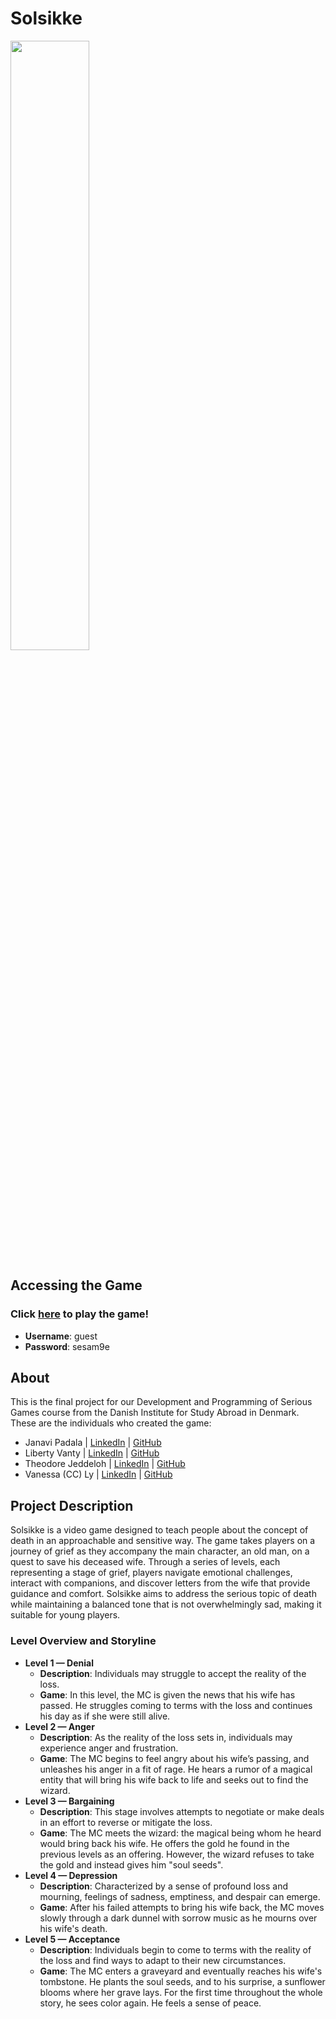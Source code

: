 # Solsikke
<img src="/solsikke.jpg" width="50%" height="50%">

## Accessing the Game
### Click [here](https://cs.wellesley.edu/~jp106/SolsikkeBuilds/SolsikkeWebGLBuild3/) to play the game!
<ul>
  <li> <b>Username</b>: guest </li>
  <li> <b>Password</b>: sesam9e </li>
</ul>

## About
This is the final project for our Development and Programming of Serious Games course from the Danish Institute for Study Abroad in Denmark. 
These are the individuals who created the game:
<ul>
  <li> Janavi Padala | <a href="https://www.linkedin.com/in/janavi-padala/">LinkedIn</a> | <a href="https://github.com/FancyCheesecake">GitHub</a></li></li>
  <li> Liberty Vanty | <a href="https://www.linkedin.com/in/liberty-vanty/">LinkedIn</a> | <a href="https://github.com/LibertyV7">GitHub</a></li></li>
  <li> Theodore Jeddeloh | <a href="https://www.linkedin.com/in/theodore-jeddeloh-60260b27a/">LinkedIn</a> | <a href="https://github.com/Teboje">GitHub</a></li></li>
  <li> Vanessa (CC) Ly | <a href="https://www.linkedin.com/in/vanessy/">LinkedIn</a> | <a href="https://github.com/vanessly">GitHub</a></li></li>
</ul>

## Project Description

Solsikke is a video game designed to teach people about the concept of death in an approachable and sensitive way. The game takes players on a journey of grief as they accompany the main character, an old man, on a quest to save his deceased wife. Through a series of levels, each representing a stage of grief, players navigate emotional challenges, interact with companions, and discover letters from the wife that provide guidance and comfort. Solsikke aims to address the serious topic of death while maintaining a balanced tone that is not overwhelmingly sad, making it suitable for young players.

### Level Overview and Storyline
<ul>
  <li> <b>Level 1 — Denial</b>
    <ul>
      <li><b>Description</b>: Individuals may struggle to accept the reality of the loss. </li>  
      <li><b>Game</b>: In this level, the MC is given the news that his wife has passed. He struggles coming to terms with the loss and continues his day as if she were still alive.</li> </ul>
  </li>
  <li> <b>Level 2 — Anger</b>
    <ul>
      <li><b>Description</b>: As the reality of the loss sets in, individuals may experience anger and frustration. </li>
      <li><b>Game</b>: The MC begins to feel angry about his wife’s passing, and unleashes his anger in a fit of rage. He hears a rumor of a magical entity that will bring his wife back to life and seeks out to find the wizard.</li></ul>
  </li>
  <li> <b>Level 3 — Bargaining</b>
    <ul>
      <li><b>Description</b>: This stage involves attempts to negotiate or make deals in an effort to reverse or mitigate the loss. </li>
      <li><b>Game</b>: The MC meets the wizard: the magical being whom he heard would bring back his wife. He offers the gold he found in the previous levels as an offering. However, the wizard refuses to take the gold and instead gives him "soul seeds". </li></ul>
  </li>
  <li> <b>Level 4 — Depression</b>
    <ul>
      <li><b>Description</b>: Characterized by a sense of profound loss and mourning, feelings of sadness, emptiness, and despair can emerge. </li>
      <li><b>Game</b>: After his failed attempts to bring his wife back, the MC moves slowly through a dark dunnel with sorrow music as he mourns over his wife's death. </li></ul>
  </li>
  </li>
  <li> <b>Level 5 — Acceptance</b>
    <ul>
      <li><b>Description</b>: Individuals begin to come to terms with the reality of the loss and find ways to adapt to their new circumstances.  </li>
      <li><b>Game</b>: The MC enters a graveyard and eventually reaches his wife's tombstone. He plants the soul seeds, and to his surprise, a sunflower blooms where her grave lays. For the first time throughout the whole story, he sees color again. He feels a sense of peace. </li></ul>
  </li>
  
</ul> 




